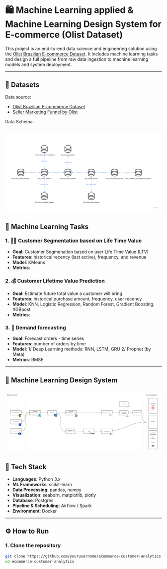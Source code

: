 # 🛍️ Machine Learning applied & Machine Learning Design System for E-commerce (Olist Dataset)

This project is an end-to-end data science and engineering solution using the [Olist Brazilian E-commerce Dataset](https://www.kaggle.com/datasets/olistbr/brazilian-ecommerce). It includes machine learning tasks and design a full pipeline from raw data ingestion to machine learning models and system deployment.

---

## 📂 Datasets 

Data source:
- [Olist Brazilian E-commerce Dataset](https://www.kaggle.com/datasets/olistbr/brazilian-ecommerce)
- [Seller Marketing Funnel by Olist](https://www.kaggle.com/datasets/olistbr/marketing-funnel-olist)


Data Schema:

![Alt text](/image/data_schema.png)
---

## 🧪 Machine Learning Tasks

### 1. 🕵️‍♀️ Customer Segmentation based on Life Time Value 
- **Goal**: Customer Segmenation based on user Life Time Value (LTV)
- **Features**: historical recency (last active), frequency, and revenue
- **Model**: KMeans
- **Metrics**: 

### 2. 💰 Customer Lifetime Value Prediction
- **Goal**: Estimate future total value a customer will bring
- **Features**: historical purchase amount, frequency, user recency
- **Model**: KNN, Logistic Regression, Random Forest, Gradient Boosting, XGBoost
- **Metrics**: 

### 3. 👜 Demand forecasting 
- **Goal**: Forecast orders - time series 
- **Features**: number of orders by time
- **Model**: 1/ Deep Learning methods: RNN, LSTM, GRU 2/ Prophet (by Meta)
- **Metrics**: RMSE

---
## 🧱 Machine Learning Design System

![Alt text](/image/architecture_overview.png)
---
## 🔧 Tech Stack

- **Languages**: Python 3.x
- **ML Frameworks**: scikit-learn
- **Data Processing**: pandas, numpy
- **Visualization**: seaborn, matplotlib, plotly
- **Database**: Postgres
- **Pipeline & Scheduling**: Airflow / Spark
- **Environment**: Docker

---

## ⚙️ How to Run

### 1. Clone the repository
```bash
git clone https://github.com/yourusername/ecommerce-customer-analytics.git
cd ecommerce-customer-analytics







